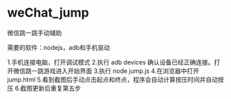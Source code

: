 # weChat_jump
微信跳一跳手动辅助

需要的软件：nodejs，adb和手机驱动

1.手机连接电脑，打开调试模式
2.执行 adb devices 确认设备已经正确连接。打开微信跳一跳游戏进入开始界面
3.执行 node jump.js
4.在浏览器中打开jump.html
5.看到截图后手动点击起点和终点，程序会自动计算按压时间并自动按压
6.截图更新后重复第五步
